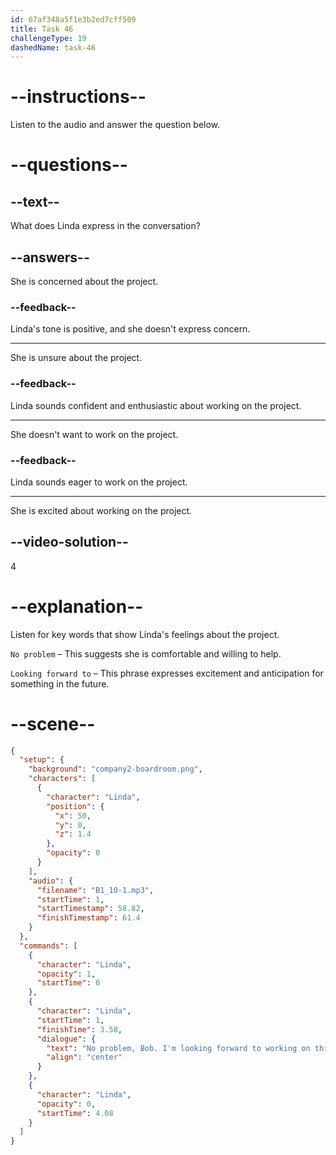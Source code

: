 ```yaml
---
id: 67af348a5f1e3b2ed7cff509
title: Task 46
challengeType: 19
dashedName: task-46
---
```


<!-- (audio) Linda: No problem, Bob. I'm looking forward to working on this project. -->

# --instructions--

Listen to the audio and answer the question below.

# --questions--

## --text--

What does Linda express in the conversation?

## --answers--

She is concerned about the project.

### --feedback--

Linda's tone is positive, and she doesn't express concern.

---

She is unsure about the project.

### --feedback--

Linda sounds confident and enthusiastic about working on the project.

---

She doesn't want to work on the project.

### --feedback--

Linda sounds eager to work on the project.

---

She is excited about working on the project.

## --video-solution--

4

# --explanation--  

Listen for key words that show Linda's feelings about the project.  

`No problem` – This suggests she is comfortable and willing to help. 

`Looking forward to` – This phrase expresses excitement and anticipation for something in the future.

# --scene--

```json
{
  "setup": {
    "background": "company2-boardroom.png",
    "characters": [
      {
        "character": "Linda",
        "position": {
          "x": 50,
          "y": 0,
          "z": 1.4
        },
        "opacity": 0
      }
    ],
    "audio": {
      "filename": "B1_10-1.mp3",
      "startTime": 1,
      "startTimestamp": 58.82,
      "finishTimestamp": 61.4
    }
  },
  "commands": [
    {
      "character": "Linda",
      "opacity": 1,
      "startTime": 0
    },
    {
      "character": "Linda",
      "startTime": 1,
      "finishTime": 3.58,
      "dialogue": {
        "text": "No problem, Bob. I'm looking forward to working on this project.",
        "align": "center"
      }
    },
    {
      "character": "Linda",
      "opacity": 0,
      "startTime": 4.08
    }
  ]
}
```
